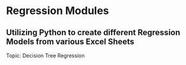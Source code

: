 # Regression Modules ##

## Utilizing Python to create different Regression Models from various Excel Sheets

Topic: Decision Tree Regression 